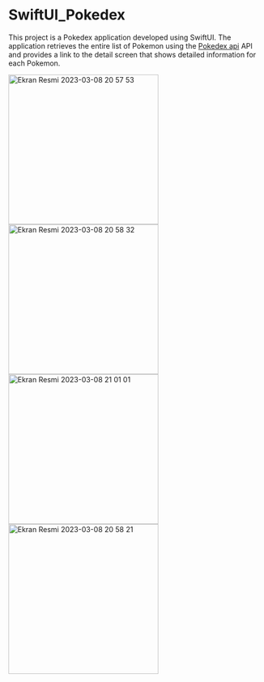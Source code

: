# SwiftUI_Pokedex
This project is a Pokedex application developed using SwiftUI. 
The application retrieves the entire list of Pokemon using the 
[Pokedex api](https://pokedex-bb36f.firebaseio.com/pokemon.json)
API and provides a link to the detail screen that shows detailed information for each Pokemon.

<img width="296" alt="Ekran Resmi 2023-03-08 20 57 53" src="https://user-images.githubusercontent.com/41927152/223780051-92f074a8-8f27-40b1-ae3c-ae6fe8648f79.png">
<img width="296" alt="Ekran Resmi 2023-03-08 20 58 32" src="https://user-images.githubusercontent.com/41927152/223780694-7ac9500e-9949-4e04-bade-fe5ee70c8c6c.png">
<img width="296" alt="Ekran Resmi 2023-03-08 21 01 01" src="https://user-images.githubusercontent.com/41927152/223780713-adc89166-6ce7-4134-b7b4-c41f7609b8d6.png">
<img width="296" alt="Ekran Resmi 2023-03-08 20 58 21" src="https://user-images.githubusercontent.com/41927152/223780726-08f1bcfd-8b23-4c70-b1c7-292751dad154.png">
